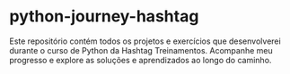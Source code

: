 # python-journey-hashtag
Este repositório contém todos os projetos e exercícios que desenvolverei durante o curso de Python da Hashtag Treinamentos. Acompanhe meu progresso e explore as soluções e aprendizados ao longo do caminho.

